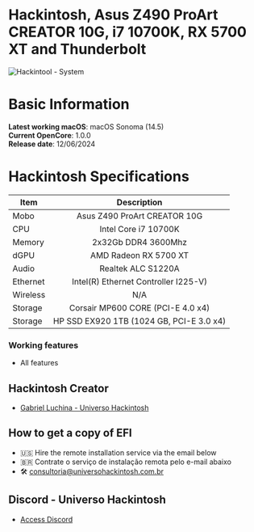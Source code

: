 # Hackintosh, Asus Z490 ProArt CREATOR 10G, i7 10700K, RX 5700 XT and Thunderbolt

![Hackintool - System](https://github.com/luchina-gabriel/EFI-ASUS-Z490-ProArt-CREATOR-10G-i7-10700K-RX-5700-XT-PUBLIC/assets/23700365/1f82b8ff-e832-48fe-aeaf-2d39bec6f50d)

# Basic Information

**Latest working macOS**: macOS Sonoma (14.5)
<br>
**Current OpenCore**: 1.0.0
<br>
**Release date**: 12/06/2024

# Hackintosh Specifications
|Item|Description|
|-|:-------:|
|Mobo|Asus Z490 ProArt CREATOR 10G|
|CPU|Intel Core i7 10700K|
|Memory|2x32Gb DDR4 3600Mhz|
|dGPU|AMD Radeon RX 5700 XT|
|Audio|Realtek ALC S1220A|
|Ethernet|Intel(R) Ethernet Controller I225-V)
|Wireless|N/A|
|Storage|Corsair MP600 CORE  (PCI-E 4.0 x4)|
|Storage|HP SSD EX920 1TB  (1024 GB, PCI-E 3.0 x4)|

### Working features
- All features

## Hackintosh Creator
- [Gabriel Luchina - Universo Hackintosh](https://luchina.com.br)

## How to get a copy of EFI
- 🇺🇸 Hire the remote installation service via the email below
- 🇧🇷 Contrate o serviço de instalação remota pelo e-mail abaixo
- 🛠️ [consultoria@universohackintosh.com.br](mailto:consultoria@universohackintosh.com.br)

## Discord - Universo Hackintosh
- [Access Discord](https://discord.universohackintosh.com.br)
